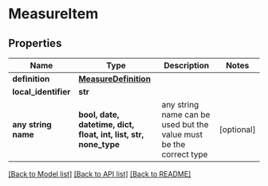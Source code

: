 # MeasureItem


## Properties
Name | Type | Description | Notes
------------ | ------------- | ------------- | -------------
**definition** | [**MeasureDefinition**](MeasureDefinition.md) |  | 
**local_identifier** | **str** |  | 
**any string name** | **bool, date, datetime, dict, float, int, list, str, none_type** | any string name can be used but the value must be the correct type | [optional]

[[Back to Model list]](../README.md#documentation-for-models) [[Back to API list]](../README.md#documentation-for-api-endpoints) [[Back to README]](../README.md)


